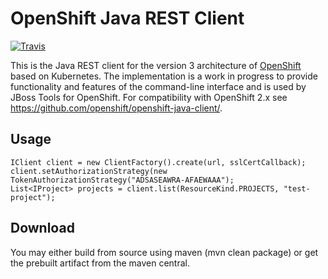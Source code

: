 OpenShift Java REST Client
===========================

[![Travis](https://travis-ci.org/openshift/openshift-restclient-java.svg?branch=master)](https://travis-ci.org/openshift/openshift-restclient-java)

This is the Java REST client for the version 3 architecture of [OpenShift](https://github.com/openshift/origin) based on Kubernetes.  The implementation is
a work in progress to provide functionality and features of the command-line interface and is used by JBoss Tools for OpenShift.  For compatibility with
OpenShift 2.x see https://github.com/openshift/openshift-java-client/.

Usage
-----
    IClient client = new ClientFactory().create(url, sslCertCallback);
    client.setAuthorizationStrategy(new TokenAuthorizationStrategy("ADSASEAWRA-AFAEWAAA");
    List<IProject> projects = client.list(ResourceKind.PROJECTS, "test-project");

Download
--------
You may either build from source using maven (mvn clean package) or get the prebuilt artifact from the maven central.
